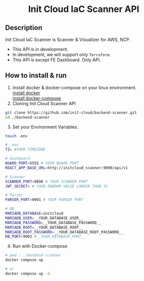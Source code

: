 <div align="center">    
 
# Init Cloud IaC Scanner API

</div>
 
## Description   
Init Cloud IaC Scanner is Scanner & Visualizer for AWS, NCP.
* This API is in development.
* In development, we will support only `Terraform`.
* This API is except FE Dashboard. Only API.


## How to install & run
1. Install docker & docker-compose on your linux environment.  
    [install docker](https://docs.docker.com/engine/install/ubuntu/)  
    [install docker-compose](https://docs.docker.com/compose/install/linux/)
2. Cloning Init Cloud Scanner API
```bash
git clone https://github.com/init-cloud/backend-scanner.git
cd ./backend-scanner
```  
3. Set your Environment Variables. 
```bash
touch .env
```
```bash
# .env
TZ= #YOUR TIMEZONE

# Dashboard
BOARD_PORT=5555 # YOUR BOARD PORT
REACT_APP_BASE_URL=http://initcloud_scanner:9090/api/v1

# Scanner
SCANNER_PORT=9090 # YOUR SCANNER PORT
JWT_SECRET= # YOUR RANDOM VALUE LONGER THAN 32

# Parser
PARSER_PORT=9001 # YOUR PARSER PORT

# DB
MARIADB_DATABASE=initcloud
MARIADB_USER=__YOUR_DATABASE_USER__
MARIADB_PASSWORD=__YOUR_DATABASE_PASSWORD__
MARIADB_ROOT=__YOUR_DATABASE_ROOT__
MARIADB_ROOT_PASSWORD=__YOUR_DATABASE_ROOT_PASSWORD__
DB_PORT=9002 #__YOUR_DATABASE_PORT__ 

```   
4. Run with Docker-compose
```bash
# pwd : ./backend-scanner
docker compose up

# or
docker compose up -d
```
